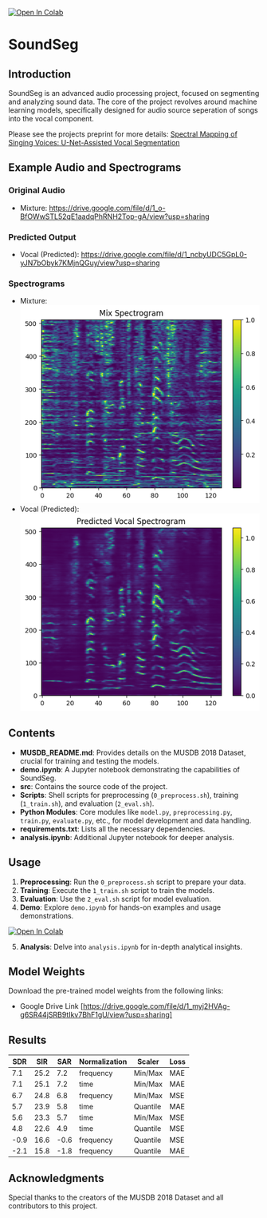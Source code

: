 [![Open In Colab](https://colab.research.google.com/assets/colab-badge.svg)](https://colab.research.google.com/github/mbrotos/SoundSeg/blob/main/demo.ipynb)

# SoundSeg

## Introduction
SoundSeg is an advanced audio processing project, focused on segmenting and analyzing sound data. The core of the project revolves around machine learning models, specifically designed for audio source seperation of songs into the vocal component.

Please see the projects preprint for more details: [Spectral Mapping of Singing Voices: U-Net-Assisted Vocal Segmentation](paper.pdf)

## Example Audio and Spectrograms

### Original Audio
- Mixture: https://drive.google.com/file/d/1_o-BfOWwSTL52qE1aadqPhRNH2Top-gA/view?usp=sharing

### Predicted Output
- Vocal (Predicted): https://drive.google.com/file/d/1_ncbyUDC5GpL0-yJN7bObyk7KMjnQGuy/view?usp=sharing

### Spectrograms
- Mixture: <br/>
![Mixture Spectrogram](assets/jimi_mix_spec.png)
- Vocal (Predicted): <br/>
![Vocal Spectrogram](assets/jimi_pred_vocal_spec.png)

## Contents
- **MUSDB_README.md**: Provides details on the MUSDB 2018 Dataset, crucial for training and testing the models.
- **demo.ipynb**: A Jupyter notebook demonstrating the capabilities of SoundSeg.
- **src**: Contains the source code of the project.
- **Scripts**: Shell scripts for preprocessing (`0_preprocess.sh`), training (`1_train.sh`), and evaluation (`2_eval.sh`).
- **Python Modules**: Core modules like `model.py`, `preprocessing.py`, `train.py`, `evaluate.py`, etc., for model development and data handling.
- **requirements.txt**: Lists all the necessary dependencies.
- **analysis.ipynb**: Additional Jupyter notebook for deeper analysis.

## Usage

1. **Preprocessing**: Run the `0_preprocess.sh` script to prepare your data.
2. **Training**: Execute the `1_train.sh` script to train the models.
3. **Evaluation**: Use the `2_eval.sh` script for model evaluation.
4. **Demo**: Explore `demo.ipynb` for hands-on examples and usage demonstrations.

[![Open In Colab](https://colab.research.google.com/assets/colab-badge.svg)](https://colab.research.google.com/github/mbrotos/SoundSeg/blob/main/demo.ipynb)

5. **Analysis**: Delve into `analysis.ipynb` for in-depth analytical insights.

## Model Weights

Download the pre-trained model weights from the following links:
- Google Drive Link [https://drive.google.com/file/d/1_myj2HVAg-g6SR44jSRB9tIkv7BhF1gU/view?usp=sharing]

## Results

| **SDR** | **SIR** | **SAR** | **Normalization** | **Scaler** | **Loss** |
|---------|---------|---------|-------------------|------------|----------|
| 7.1     | 25.2    | 7.2     | frequency         | Min/Max    | MAE      |
| 7.1     | 25.1    | 7.2     | time              | Min/Max    | MAE      |
| 6.7     | 24.8    | 6.8     | frequency         | Min/Max    | MSE      |
| 5.7     | 23.9    | 5.8     | time              | Quantile   | MAE      |
| 5.6     | 23.3    | 5.7     | time              | Min/Max    | MSE      |
| 4.8     | 22.6    | 4.9     | time              | Quantile   | MSE      |
| -0.9    | 16.6    | -0.6    | frequency         | Quantile   | MSE      |
| -2.1    | 15.8    | -1.8    | frequency         | Quantile   | MAE      |


## Acknowledgments

Special thanks to the creators of the MUSDB 2018 Dataset and all contributors to this project.
